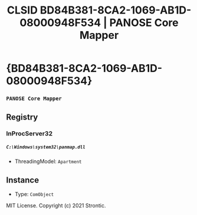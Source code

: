 ﻿---
title: "CLSID BD84B381-8CA2-1069-AB1D-08000948F534 | PANOSE Core Mapper"
excerpt: What is COM-Object CLSID BD84B381-8CA2-1069-AB1D-08000948F534?
---

# {BD84B381-8CA2-1069-AB1D-08000948F534}

### `PANOSE Core Mapper`

## Registry


### InProcServer32

##### `C:\Windows\system32\panmap.dll`
* ThreadingModel: `Apartment`

## Instance

* Type: `ComObject`

MIT License. Copyright (c) 2021 Strontic.


